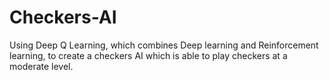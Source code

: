 # Checkers-AI
Using Deep Q Learning, which combines Deep learning and Reinforcement learning, to create a checkers AI which is able to play checkers at a moderate level. 
